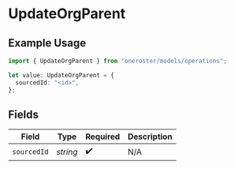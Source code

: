 # UpdateOrgParent

## Example Usage

```typescript
import { UpdateOrgParent } from "oneroster/models/operations";

let value: UpdateOrgParent = {
  sourcedId: "<id>",
};
```

## Fields

| Field              | Type               | Required           | Description        |
| ------------------ | ------------------ | ------------------ | ------------------ |
| `sourcedId`        | *string*           | :heavy_check_mark: | N/A                |